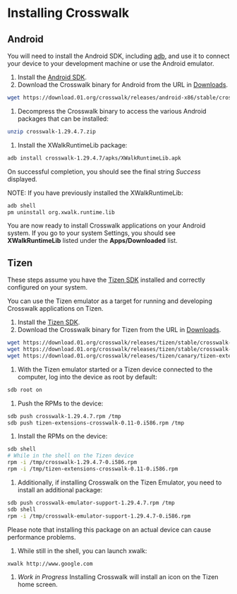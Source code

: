 # Installing Crosswalk

## Android

You will need to install the Android SDK, including [adb](http://developer.android.com/tools/help/adb.html), and use it to connect your device to your development machine or use the Android emulator.

1. Install the [Android SDK](http://developer.android.com/sdk/index.html).
1. Download the Crosswalk binary for Android from the URL in [Downloads](#documentation/downloads/files).
```sh
wget https://download.01.org/crosswalk/releases/android-x86/stable/crosswalk-1.29.4.7.zip
```
1. Decompress the Crosswalk binary to access the various Android packages that can be installed:
```sh
unzip crosswalk-1.29.4.7.zip
```
1. Install the XWalkRuntimeLib package:
```sh
adb install crosswalk-1.29.4.7/apks/XWalkRuntimeLib.apk
```
On successful completion, you should see the final string *Success* displayed.

NOTE: If you have previously installed the XWalkRuntimeLib:
```sh
adb shell
pm uninstall org.xwalk.runtime.lib
```

You are now ready to install Crosswalk applications on your Android 
system. If you go to your system Settings, you should see 
**XWalkRuntimeLib** listed under the **Apps/Downloaded** list.

## Tizen
These steps assume you have the [Tizen SDK](https://developer.tizen.org/downloads/tizen-sdk) installed and correctly configured on your system. 

You can use the Tizen emulator as a target for running and developing Crosswalk applications on Tizen.

1. Install the [Tizen SDK](http://developer.tizen.org/downloads/tizen-sdk).
1. Download the Crosswalk binary for Tizen from the URL in [Downloads](#documentation/downloads/files).
```sh
wget https://download.01.org/crosswalk/releases/tizen/stable/crosswalk-1.29.4.7-0.i586.rpm
wget https://download.01.org/crosswalk/releases/tizen/stable/crosswalk-emulator-support-1.29.4.7-0.i586.rpm
wget https://download.01.org/crosswalk/releases/tizen/canary/tizen-extensions-crosswalk-0.11-0.i586.rpm
```
1. With the Tizen emulator started or a Tizen device connected to the computer, log into the device as root by default:
```sh
sdb root on
```
1. Push the RPMs to the device:
```sh
sdb push crosswalk-1.29.4.7.rpm /tmp
sdb push tizen-extensions-crosswalk-0.11-0.i586.rpm /tmp
```
1. Install the RPMs on the device:
```sh
sdb shell
# While in the shell on the Tizen device
rpm -i /tmp/crosswalk-1.29.4.7-0.i586.rpm
rpm -i /tmp/tizen-extensions-crosswalk-0.11-0.i586.rpm
```
1. Additionally, if installing Crosswalk on the Tizen Emulator, you need to install an additional package:
```sh
sdb push crosswalk-emulator-support-1.29.4.7.rpm /tmp
sdb shell
rpm -i /tmp/crosswalk-emulator-support-1.29.4.7-0.i586.rpm
```
Please note that installing this package on an actual device can cause performance problems.
1. While still in the shell, you can launch xwalk: 
```sh
xwalk http://www.google.com
```
1. *Work in Progress* Installing Crosswalk will install an icon on the Tizen home screen.
